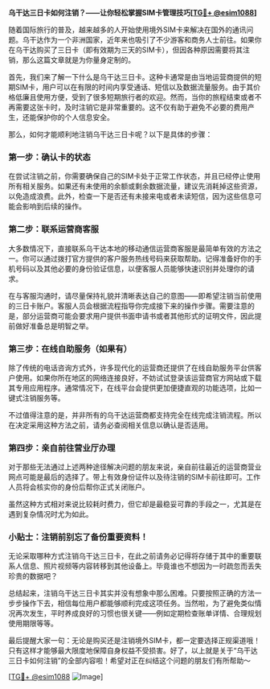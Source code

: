 **乌干达三日卡如何注销？——让你轻松掌握SIM卡管理技巧[[TG💪+ @esim1088](https://t.me/s/esim1088)]**

随着国际旅行的普及，越来越多的人开始使用境外SIM卡来解决在国外的通讯问题。乌干达作为一个非洲国家，近年来也吸引了不少游客和商务人士前往。如果你在乌干达购买了三日卡（即有效期为三天的SIM卡），但因各种原因需要将其注销，那么这篇文章就是为你量身定制的。

首先，我们来了解一下什么是乌干达三日卡。这种卡通常是由当地运营商提供的短期SIM卡，用户可以在有限的时间内享受通话、短信以及数据流量服务。由于其价格低廉且使用方便，受到了很多短期旅行者的欢迎。然而，当你的旅程结束或者不再需要这张卡时，及时注销它是非常重要的。这不仅有助于避免不必要的费用产生，还能保护你的个人信息安全。

那么，如何才能顺利地注销乌干达三日卡呢？以下是具体的步骤：

### 第一步：确认卡的状态

在尝试注销之前，你需要确保自己的SIM卡处于正常工作状态，并且已经停止使用所有相关服务。如果还有未使用的余额或剩余数据流量，建议先消耗掉这些资源，以免造成浪费。此外，检查一下是否还有未接来电或者未读短信，因为这些信息可能会影响到后续的操作。

### 第二步：联系运营商客服

大多数情况下，直接联系乌干达本地的移动通信运营商客服是最简单有效的方法之一。你可以通过拨打官方提供的客户服务热线号码来获取帮助。记得准备好你的手机号码以及其他必要的身份验证信息，以便客服人员能够快速识别并处理你的请求。

在与客服沟通时，请尽量保持礼貌并清晰表达自己的意图——即希望注销当前使用的三日卡账户。客服人员会根据流程指导你完成接下来的操作步骤。需要注意的是，部分运营商可能会要求用户提供书面申请书或者其他形式的证明文件，因此提前做好准备总是明智之举。

### 第三步：在线自助服务（如果有）

除了传统的电话咨询方式外，许多现代化的运营商还提供了在线自助服务平台供客户使用。如果你所在地区的网络连接良好，不妨试试登录该运营商官方网站或下载其专用应用程序。通常情况下，在线平台会提供更加便捷直观的功能选项，比如一键式注销服务等。

不过值得注意的是，并非所有的乌干达运营商都支持完全在线完成注销流程。所以在决定采用这种方法之前，请务必查阅相关信息以确认是否适用。

### 第四步：亲自前往营业厅办理

对于那些无法通过上述两种途径解决问题的朋友来说，亲自前往最近的运营商营业网点可能是最后的选择了。带上有效身份证件以及待注销的SIM卡前往即可。工作人员将会核实你的身份后帮你正式关闭账户。

虽然这种方式相对来说比较耗时费力，但它却是最稳妥可靠的手段之一，尤其是在遇到复杂情况时尤为如此。

### 小贴士：注销前别忘了备份重要资料！

无论采取哪种方式注销乌干达三日卡，在此之前请务必记得将存储于其中的重要联系人信息、照片视频等内容转移到其他设备上。毕竟谁也不想因为一时疏忽而丢失珍贵的数据吧？

总结起来，注销乌干达三日卡其实并没有想象中那么困难。只要按照正确的方法一步步操作下去，相信每位用户都能够顺利完成这项任务。当然啦，为了避免类似情况再次发生，平时养成良好的习惯也很关键——例如定期检查账单详情、合理规划使用期限等等。

最后提醒大家一句：无论是购买还是注销境外SIM卡，都一定要选择正规渠道哦！只有这样才能够最大限度地保障自身权益不受损害。好了，以上就是关于“乌干达三日卡如何注销”的全部内容啦！希望对正在纠结这个问题的朋友们有所帮助～

[[TG💪+ @esim1088](https://t.me/s/esim1088) ![Image](https://i.postimg.cc/4NQfJmqS/Snipaste-2025-05-13-00-14-12.png)]